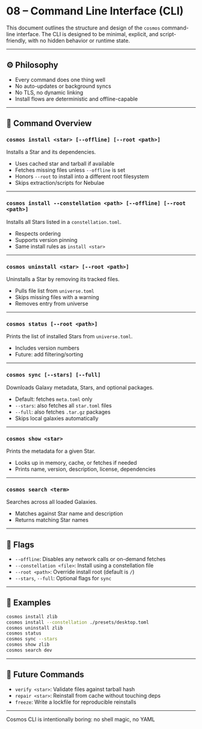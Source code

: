 # 08 – Command Line Interface (CLI)

This document outlines the structure and design of the `cosmos` command-line interface. The CLI is designed to be minimal, explicit, and script-friendly, with no hidden behavior or runtime state.

---

## ⚙️ Philosophy

- Every command does one thing well
- No auto-updates or background syncs
- No TLS, no dynamic linking
- Install flows are deterministic and offline-capable

---

## 🧭 Command Overview

### `cosmos install <star> [--offline] [--root <path>]`
Installs a Star and its dependencies.

- Uses cached star and tarball if available
- Fetches missing files unless `--offline` is set
- Honors `--root` to install into a different root filesystem
- Skips extraction/scripts for Nebulae

---

### `cosmos install --constellation <path> [--offline] [--root <path>]`
Installs all Stars listed in a `constellation.toml`.

- Respects ordering
- Supports version pinning
- Same install rules as `install <star>`

---

### `cosmos uninstall <star> [--root <path>]`
Uninstalls a Star by removing its tracked files.

- Pulls file list from `universe.toml`
- Skips missing files with a warning
- Removes entry from universe

---

### `cosmos status [--root <path>]`
Prints the list of installed Stars from `universe.toml`.

- Includes version numbers
- Future: add filtering/sorting

---

### `cosmos sync [--stars] [--full]`
Downloads Galaxy metadata, Stars, and optional packages.

- Default: fetches `meta.toml` only
- `--stars`: also fetches all `star.toml` files
- `--full`: also fetches `.tar.gz` packages
- Skips local galaxies automatically

---

### `cosmos show <star>`
Prints the metadata for a given Star.

- Looks up in memory, cache, or fetches if needed
- Prints name, version, description, license, dependencies

---

### `cosmos search <term>`
Searches across all loaded Galaxies.

- Matches against Star name and description
- Returns matching Star names

---

## 🧱 Flags

- `--offline`: Disables any network calls or on-demand fetches
- `--constellation <file>`: Install using a constellation file
- `--root <path>`: Override install root (default is `/`)
- `--stars`, `--full`: Optional flags for `sync`

---

## 📎 Examples

```bash
cosmos install zlib
cosmos install --constellation ./presets/desktop.toml
cosmos uninstall zlib
cosmos status
cosmos sync --stars
cosmos show zlib
cosmos search dev
```

---

## 🧘 Future Commands

- `verify <star>`: Validate files against tarball hash
- `repair <star>`: Reinstall from cache without touching deps
- `freeze`: Write a lockfile for reproducible reinstalls

---

Cosmos CLI is intentionally boring: no shell magic, no YAML
